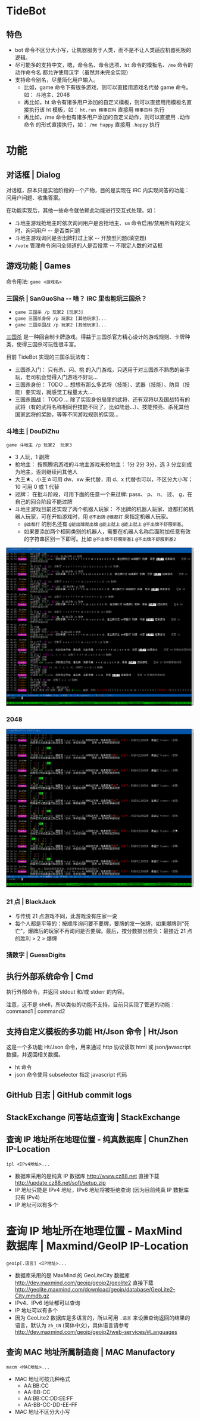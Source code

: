 # TideBot #

## 特色 ##

* bot 命令不区分大小写，让机器服务于人类，而不是不让人类适应机器死板的逻辑。
* 尽可能多的支持中文，嗯，命令名、命令选项、`ht` 命令的模板名、`/me` 命令的动作命令名 都允许使用汉字（虽然并未完全实现）
* 支持命令别名，尽量简化用户输入。
    - 比如，game 命令下有很多游戏，则可以直接用游戏名代替 game 命令。如： 斗地主、2048
    - 再比如，ht 命令有诸多用户添加的自定义模板，则可以直接用用模板名直接执行该 ht 模板，如： `ht.run 糗事百科` 直接用 `糗事百科` 执行
    - 再比如，/me 命令也有诸多用户添加的自定义动作，则可以直接用 `.`动作命令 的形式直接执行，如： `/me happy` 直接用 `.happy` 执行


# 功能 #

## 对话框 | Dialog ##
对话框，原本只是实验阶段的一个产物，目的是实现在 IRC 内实现问答的功能：问用户问题、收集答案。

在功能实现后，其他一些命令就依赖此功能进行交互式处理，如：

* 斗地主游戏抢地主时依次询问用户是否抢地主、`sm` 命令启用/禁用所有的定义时，询问用户 -- 是否类问题
* 斗地主游戏询问是否出牌打过上家 -- 开放型问题(填空题)
* `/vote` 管理命令询问全频道的人是否投票 -- 不限定人数的对话框

## 游戏功能 | Games ##

命令用法: `game <游戏名>`

### 三国杀 | SanGuoSha  -- 啥？ IRC 里也能玩三国杀？ ###

* `game 三国杀 /p 玩家2 [玩家3]`
* `game 三国杀身份 /p 玩家2 [其他玩家]...`
* `game 三国杀国战 /p 玩家2 [其他玩家]...`

[三国杀](http://www.sanguosha.com) 是一种回合制卡牌游戏。得益于三国杀官方精心设计的游戏规则、卡牌种类，使得三国杀可玩性很丰富。

目前 TideBot 实现的三国杀玩法有：
- 三国杀入门： 只有杀、闪、桃 的入门游戏，只适用于对三国杀不熟悉的新手玩，老司机会觉得入门游戏不好玩…
- 三国杀身份： TODO ... 想想有那么多武将（技能）、武器（技能）、防具（技能）要实现，就感觉工程量太大…
- 三国杀国战： TODO ... 除了实现身份局里的武将，还有双将以及国战特有的武将（有的武将名称相同但技能不同了，比如陆逊…）、技能预亮、杀死其他国家武将的奖励，等等不同游戏规则的实现…

### 斗地主 | DouDiZhu ###

`game 斗地主 /p 玩家2  玩家3`

* 3 人玩，1 副牌
* 抢地主： 按照腾讯游戏的斗地主游戏来抢地主： 1分 2分 3分，选 3 分立刻成为地主，否则继续问其他人
* 大王★、小王☆可用 dw、xw 来代替，用 d、x 代替也可以，不区分大小写； 10 可用 0 或 1 代替
* 过牌： 在批斗阶段，可用下面的任意一个来过牌: pass、 p、 n、 过、 g，在自己的回合阶段不能过牌
* 斗地主游戏目前还实现了两个机器人玩家： 不出牌的机器人玩家、谁都打的机器人玩家，可在开始游戏时，用 `@不出牌` `@谁都打` 来指定机器人玩家。
  - `@谁都打` 的别名还有 `@能出牌就出牌` `@能上就上` `@能上就上` `@不出牌不舒服斯基`。
  - 如果要添加两个相同类别的机器人，需要在机器人名称后面附加任意有效的字符串区别一下即可。比如 `@不出牌不舒服斯基1` `@不出牌不舒服斯基2`

![斗地主游戏截图 | DouDiZhu game screenshot](/screenshots/game-DouDiZhu.png)

### 2048 ###

![2048 游戏截图 | 2048 game screenshot](/screenshots/game-2048-1.png)


### 21 点 | BlackJack ###

* 与传统 21 点游戏不同，此游戏没有庄家一说
* 每个人都是平等的：按顺序询问要不要牌，要牌的发一张牌，如果爆牌则“死亡”，爆牌后的玩家不再询问是否要牌。最后，按分数排出胜负：最接近 21 点的胜利 > 2 > 爆牌

### 猜数字 | GuessDigits ###


## 执行外部系统命令 | Cmd ##

执行外部命令，并返回 stdout 和/或 stderr 的内容。

注意，这不是 shell，所以类似的功能不支持。目前只实现了管道的功能： command1 | command2


## **支持自定义模板的**多功能 Ht/Json 命令 | Ht/Json ##

这是一个多功能 Ht/Json 命令，用来通过 http 协议读取 html 或 json/javascript 数据，并返回相关数据。


* ht 命令
* json 命令使用 subselector 指定 javascript 代码

## GitHub 日志 | GitHub commit logs ##



## StackExchange 问答站点查询 | StackExchange ##



## 查询 IP 地址所在地理位置 - 纯真数据库 | ChunZhen IP-Location ##

`ipl <IPv4地址>...`

* 数据库采用的是纯真 IP 数据库 http://www.cz88.net  直接下载 http://update.cz88.net/soft/setup.zip
* IP 地址只能是 IPv4 地址，IPv6 地址将被拒绝查询 (因为目前纯真 IP 数据库只有 IPv4)
* IP 地址可以有多个


# 查询 IP 地址所在地理位置 - MaxMind 数据库 | Maxmind/GeoIP IP-Location #

`geoip[.语言] <IP地址>...`

* 数据库采用的是 MaxMind 的 GeoLiteCity 数据库 http://dev.maxmind.com/geoip/geoip2/geolite2  直接下载 http://geolite.maxmind.com/download/geoip/database/GeoLite2-City.mmdb.gz
* IPv4、IPv6 地址都可以查询
* IP 地址可以有多个
* 因为 GeoLite2 数据库是多语言的，所以可用 `.语言` 来设置查询返回的结果的语言，默认为 `zh_CN` (简体中文)，具体语言请参考 http://dev.maxmind.com/geoip/geoip2/web-services/#Languages

## 查询 MAC 地址所属制造商 | MAC Manufactory ##

`macm <MAC地址>...`

* MAC 地址可按几种格式
	- AA:BB:CC
	- AA-BB-CC
	- AA:BB:CC:DD:EE:FF
	- AA-BB-CC-DD-EE-FF
* MAC 地址不区分大小写
